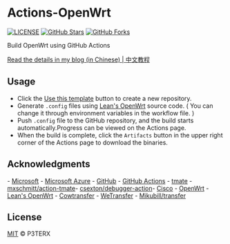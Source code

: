 # Actions-OpenWrt

[![LICENSE](https://img.shields.io/github/license/mashape/apistatus.svg?style=flat-square&label=LICENSE)](https://github.com/P3TERX/Actions-OpenWrt/blob/master/LICENSE)
[![GitHub Stars](https://img.shields.io/github/stars/P3TERX/Actions-OpenWrt.svg?style=flat-square&label=Stars&logo=github)](https://github.com/P3TERX/Actions-OpenWrt/stargazers)
[![GitHub Forks](https://img.shields.io/github/forks/P3TERX/Actions-OpenWrt.svg?style=flat-square&label=Forks&logo=github)](https://github.com/P3TERX/Actions-OpenWrt/fork)

Build OpenWrt using GitHub Actions

[Read the details in my blog (in Chinese) | 中文教程](https://p3terx.com/archives/build-openwrt-with-github-actions.html)

## Usage

- Click the [Use this template](https://github.com/P3TERX/Actions-OpenWrt/generate) button to create a new repository.
- Generate `.config` files using [Lean's OpenWrt](https://github.com/coolsnowwolf/lede) source code. ( You can change it through environment variables in the workflow file. )
- Push `.config` file to the GitHub repository, and the build starts automatically.Progress can be viewed on the Actions page.
- When the build is complete, click the `Artifacts` button in the upper right corner of the Actions page to download the binaries.

## Acknowledgments

​-​ [​Microsoft​](https://www.microsoft.com)
​-​ [​Microsoft Azure​](https://azure.microsoft.com)
​-​ [​GitHub​](https://github.com)
​-​ [​GitHub Actions​](https://github.com/features/actions)
​-​ [​tmate​](https://github.com/tmate-io/tmate)
​-​ [​mxschmitt/action-tmate​](https://github.com/mxschmitt/action-tmate)
​-​ [​csexton/debugger-action​](https://github.com/csexton/debugger-action)
​-​ [​Cisco​](https://www.cisco.com/)
​-​ [​OpenWrt​](https://github.com/openwrt/openwrt)
​-​ [​Lean's OpenWrt​](https://github.com/coolsnowwolf/lede)
​-​ [​Cowtransfer​](https://cowtransfer.com)
​-​ [​WeTransfer​](https://wetransfer.com/)
​-​ [​Mikubill/transfer​](https://github.com/Mikubill/transfer)

## License

[MIT](https://github.com/P3TERX/Actions-OpenWrt/blob/master/LICENSE) © P3TERX
